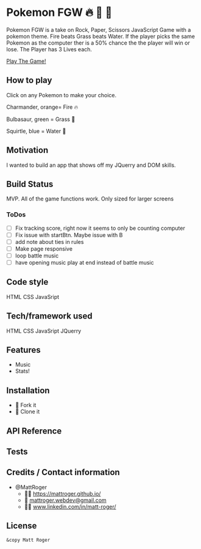 #  **Pokemon FGW** :fire: :leaves: :ocean:
Pokemon FGW is a take on Rock, Paper, Scissors JavaScript Game with a pokemon theme. Fire beats Grass beats Water.
If the player picks the same Pokemon as the computer ther is a 50% chance the the player will win or lose.
The Player has 3 Lives each.

[Play The Game!](https://mattroger.github.io/pokemonRPS/)

## How to play
Click on any Pokemon to make your choice. 

Charmander, orange= Fire :fire:

Bulbasaur, green = Grass :leaves:

Squirtle, blue = Water :ocean:

## Motivation
I wanted to build an app that shows off my JQuerry and DOM skills.

## Build Status
MVP. All of the game functions work. Only sized for larger screens 

### ToDos

- [ ] Fix tracking score, right now it seems to only be counting computer
- [ ] Fix issue with startBtn. Maybe issue with B
- [ ] add note about ties in rules
- [ ] Make page responsive
- [ ] loop battle music
- [ ] have opening music play at end instead of battle music

## Code style
HTML CSS JavaSript

## Tech/framework used
HTML CSS JavaSript JQuerry

## Features
* Music
* Stats!

## Installation
* :trident: Fork it
* :sheep: Clone it


## API Reference

## Tests


## Credits / Contact information
* @MattRoger 
  * :man_office_worker: https://mattroger.github.io/
  * :e-mail: mattroger.webdev@gmail.com
  * :man_office_worker: www.linkedin.com/in/matt-roger/


## License
    
    &copy Matt Roger
